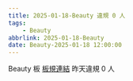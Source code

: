 ```yaml
---
title: 2025-01-18-Beauty 違規 0 人
tags:
    - Beauty
abbrlink: 2025-01-18-Beauty
date: Beauty-2025-01-18 12:00:00
---
```

Beauty 板 [板規連結](https://www.ptt.cc/bbs/Beauty/M.1630069980.A.84B.html)
昨天違規 0 人
